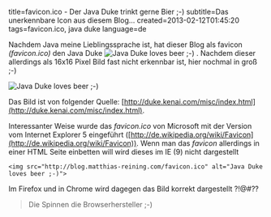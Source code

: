 title=favicon.ico - Der Java Duke trinkt gerne Bier ;-)
subtitle=Das unerkennbare Icon aus diesem Blog...
created=2013-02-12T01:45:20
tags=favicon.ico, java duke
language=de

Nachdem Java meine Lieblingssprache ist, hat dieser Blog als favicon *(favicon.ico)*
den Java Duke 
![Java Duke loves beer ;-)](http://blog.matthias-reining.com/favicon.ico "Java Duke loves beer!")
. Nachdem dieser allerdings als 16x16 Pixel Bild fast nicht erkennbar ist, hier nochmal
in groß ;-)

![Java Duke loves beer ;-)](http://blog.matthias-reining.com/img/article-images/duke-beer.png "Java Duke loves beer!")

Das Bild ist von folgender Quelle: [http://duke.kenai.com/misc/index.html](http://duke.kenai.com/misc/index.html).

Interessanter Weise wurde das *favicon.ico* von Microsoft mit der Version vom Internet 
Explorer 5 eingeführt ([http://de.wikipedia.org/wiki/Favicon](http://de.wikipedia.org/wiki/Favicon)).
Wenn man das *favicon* allerdings in einer HTML Seite einbetten will wird dieses
im IE (9) nicht dargestellt

    <img src="http://blog.matthias-reining.com/favicon.ico" alt="Java Duke loves beer ;-)">

Im Firefox und in Chrome wird dagegen das Bild korrekt dargestellt ?!@#?? 

> Die Spinnen die Browserhersteller ;-)
